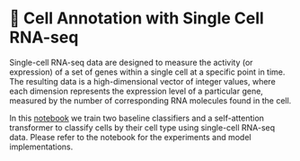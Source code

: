  # 🧬 Cell Annotation with Single Cell RNA-seq

Single-cell RNA-seq data are designed to measure the activity (or expression) of a set of genes within a single cell at a specific point in time. The resulting data is a high-dimensional vector of integer values, where each dimension represents the expression level of a particular gene, measured by the number of corresponding RNA molecules found in the cell.

In this [notebook](https://github.com/mahossam/cell_type_classification_scrna_seq/blob/main/Cell_Type_Classification_using_Transformers.ipynb) we train two baseline classifiers and a self-attention transformer to classify cells by their cell type using single-cell RNA-seq data. Please refer to the notebook for the experiments and model implementations.

